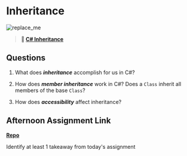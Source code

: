 # Inheritance

![replace_me](https://codeworks.blob.core.windows.net/public/assets/img/illustrations/placeholder.svg)

> **📖 [C# Inheritance](https://codeworksacademy.com/fs-student-guide/resources/wk10/04-Inheritance)**

## Questions

1. What does ***inheritance*** accomplish for us in C#?

2. How does ***member inheritance*** work in C#? Does a `Class` inherit all members of the base `Class`?

3. How does ***accessibility*** affect inheritance?

## Afternoon Assignment Link

**[Repo](https://github.com/iangrell/<ASSIGNMENT_REPO>)**

Identify at least 1 takeaway from today's assignment
